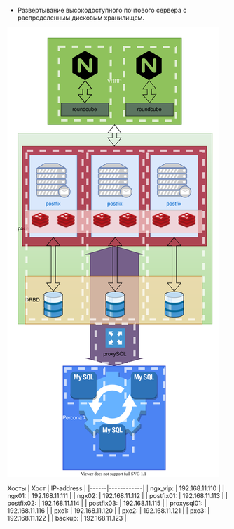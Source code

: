 * Развертывание высокодоступного почтового сервера с распределенным дисковым хранилищем.


![otus-project.svg](./otus-project.svg)


Хосты
| Хост | IP-address |
|------|------------|
| ngx_vip: | 192.168.11.110 |
| ngx01: | 192.168.11.111 |
| ngx02: | 192.168.11.112 |
| postfix01: | 192.168.11.113 |
| postfix02: | 192.168.11.114 |
| postfix03: | 192.168.11.115 |
| proxysql01: | 192.168.11.116 |
| pxc1: | 192.168.11.120 |
| pxc2: | 192.168.11.121 |
| pxc3: | 192.168.11.122 |
| backup: | 192.168.11.123 |
